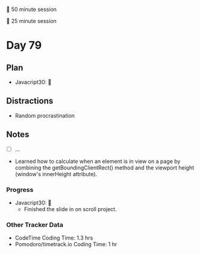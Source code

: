 🍒 50 minute session

🍅 25 minute session

# Day 79

## Plan

-   Javacript30: 🍒

## Distractions

-   Random procrastination

## Notes

-   [ ] ...

-   Learned how to calculate when an element is in view on a page by combining the getBoundingClientRect() method and the viewport height (window's innerHeight attribute).

### Progress

-   Javacript30: 🍒
    -   Finished the slide in on scroll project.

### Other Tracker Data

-   CodeTime Coding Time: 1.3 hrs
-   Pomodoro/timetrack.io Coding Time: 1 hr
